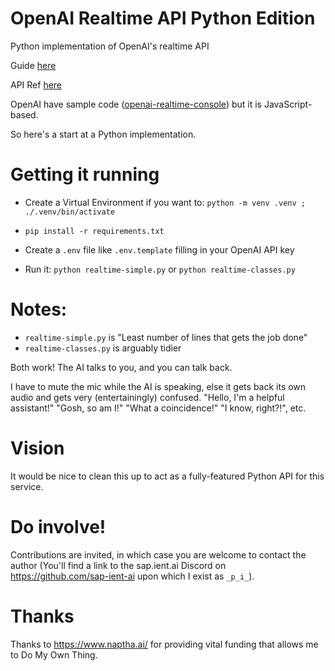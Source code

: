 # OpenAI Realtime API Python Edition

Python implementation of OpenAI's realtime API

Guide [here](https://platform.openai.com/docs/guides/realtime)

API Ref [here](https://platform.openai.com/docs/api-reference/realtime-client-events)

OpenAI have sample code ([openai-realtime-console](https://github.com/openai/openai-realtime-console)) but it is JavaScript-based.

So here's a start at a Python implementation.


# Getting it running

- Create a Virtual Environment if you want to: `python -m venv .venv ;  ./.venv/bin/activate`

- `pip install -r requirements.txt`

- Create a `.env` file like `.env.template` filling in your OpenAI API key

- Run it: `python realtime-simple.py` or `python realtime-classes.py`


# Notes:

- `realtime-simple.py` is "Least number of lines that gets the job done"
- `realtime-classes.py` is arguably tidier

Both work! The AI talks to you, and you can talk back.

I have to mute the mic while the AI is speaking, else it gets back its own audio and gets very (entertainingly) confused. "Hello, I'm a helpful assistant!" "Gosh, so am I!" "What a coincidence!" "I know, right?!", etc.


# Vision

It would be nice to clean this up to act as a fully-featured Python API for this service.


# Do involve!

Contributions are invited, in which case you are welcome to contact the author (You'll find a link to the sap.ient.ai Discord on https://github.com/sap-ient-ai upon which I exist as `_p_i_`).


# Thanks

Thanks to https://www.naptha.ai/ for providing vital funding that allows me to Do My Own Thing.
